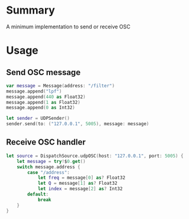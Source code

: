 # Summary

A minimum implementation to send or receive OSC

# Usage

## Send OSC message

```swift
var message = Message(address: "/filter")
message.append("lpf")
message.append(440 as Float32)
message.append(1 as Float32)
message.append(0 as Int32)

let sender = UDPSender()
sender.send(to: ("127.0.0.1", 5005), message: message)
```

## Receive OSC handler

```swift
let source = DispatchSource.udpOSC(host: "127.0.0.1", port: 5005) {
    let message = try!$0.get()
    switch message.address {
        case "/address":
            let freq = message[0] as? Float32
            let Q = message[1] as? Float32
            let index = message[2] as? Int32
        default:
            break
    } 
}
```
